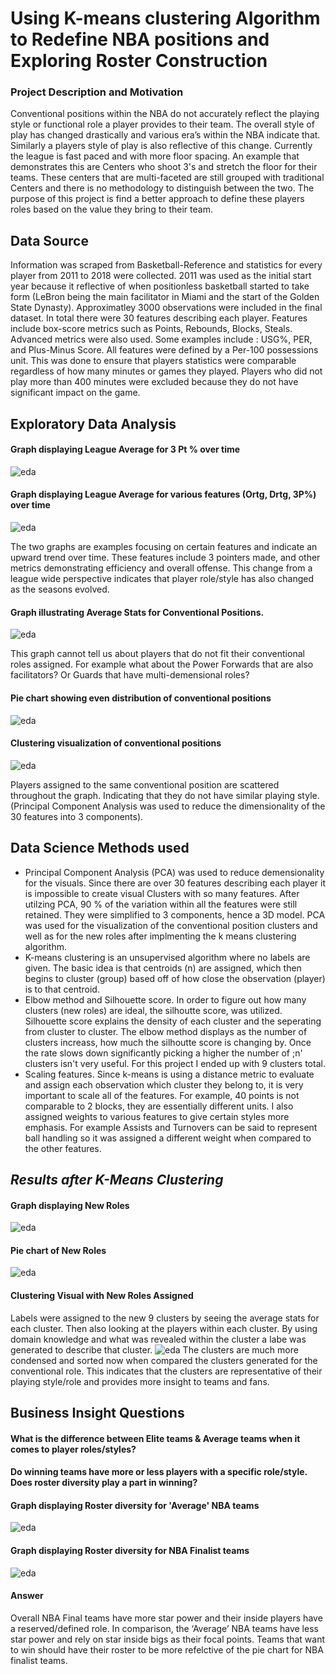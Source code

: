 # Using K-means clustering Algorithm to Redefine NBA positions and Exploring Roster Construction
### Project Description and Motivation 
Conventional positions within the NBA do not accurately reflect the playing style or functional role a player provides to their team. The overall style of play has changed drastically and various era’s within the NBA indicate that. Similarly a players style of play is also reflective of this change. Currently the league is fast paced and with more floor spacing. An example that demonstrates this are Centers who shoot 3's and stretch the floor for their teams. These centers that are multi-faceted are still grouped with traditional Centers and there is no methodology to distinguish between the two. The purpose of this project is find a better approach to define these players roles based on the value they bring to their team.   

## **Data Source** 
Information was scraped from Basketball-Reference and statistics for every player from 2011 to 2018 were collected. 2011 was used as the initial start year because it reflective of when positionless basketball started to take form (LeBron being the main facilitator in Miami and the start of the Golden State Dynasty). Approximatley 3000 observations were included in the final dataset. 
In total there were 30 features describing each player. Features include box-score metrics such as Points, Rebounds, Blocks, Steals. Advanced metrics were also used. Some examples include : USG%, PER, and Plus-Minus Score. 
All features were defined by a Per-100 possessions unit. This was done to ensure that players statistics were comparable regardless of how many minutes or games they played. 
Players who did not play more than 400 minutes were excluded because they do not have significant impact on the game.   

## **Exploratory Data Analysis**

#### Graph displaying League Average for 3 Pt % over time
![eda](./pics/eda_extra2.png "League Average for 3 overtime")

#### Graph displaying League Average for various features (Ortg, Drtg, 3P%) over time
![eda](./pics/eda_extra.png "League Average for various features")

The two graphs are examples focusing on certain features and indicate an upward trend over time. These features include 3 pointers made, and other metrics demonstrating efficiency and overall offense. This change from a league wide perspective indicates that player role/style has also changed as the seasons evolved.  

#### Graph illustrating Average Stats for Conventional Positions. 
![eda](./pics/boxscore_convetional_positions.png "League Average for conventional positions")

This graph cannot tell us about players that do not fit their conventional roles assigned. For example what about the Power Forwards that are also facilitators? Or Guards that have multi-demensional roles? 

#### Pie chart showing even distribution of conventional positions

![eda](./pics/conventional_position_percentages.png "pie chart for conventional positions")

#### Clustering visualization of conventional positions

![eda](./pics/clusters_conventional_positions.png "cluster for conventional positions")

Players assigned to the same conventional position are scattered throughout the graph. Indicating that they do not have similar playing style. (Principal Component Analysis was used to reduce the dimensionality of the 30 features into 3 components). 

## **Data Science Methods used**
* Principal Component Analysis (PCA) was used to reduce demensionality for the visuals. Since there are over 30 features describing each player it is impossible to create visual Clusters with so many features. After utilzing PCA, 90 % of the variation within all the features were still retained. They were simplified to 3 components, hence a 3D model. PCA was used for the visualization of the conventional position clusters and well as for the new roles after implmenting the k means clustering algorithm.    
* K-means clustering is an unsupervised algorithm where no labels are given. The basic idea is that centroids (n) are assigned, which then begins to cluster (group) based off of how close the observation (player) is to that centroid. 
* Elbow method and Silhouette score. In order to figure out how many clusters (new roles) are ideal, the silhoutte score, was utilized. Silhouette score explains the density of each cluster and the seperating from cluster to cluster. The elbow method displays as the number of clusters increass, how much the silhoutte score is changing by. Once the rate slows down significantly picking a higher the number of ;n' clusters isn't very useful. For this project I ended up with 9 clusters total.  
* Scaling features. Since k-means is using a distance metric to evaluate and assign each observation which cluster they belong to, it is very important to scale all of the features. For example, 40 points is not comparable to 2 blocks, they are essentially different units. I also assigned weights to various features to give certain styles more emphasis. For example Assists and Turnovers can be said to represent ball handling so it was assigned a different weight when compared to the other features.  

## *Results after K-Means Clustering*

#### Graph displaying New Roles
![eda](./pics/new_positions_boxscore.png "new positions boxscore")

#### Pie chart of New Roles
![eda](./pics/pie_chart_new_roles.png "pie chart new positions")


#### Clustering Visual with New Roles Assigned
Labels were assigned to the new 9 clusters by seeing the average stats for each cluster. Then also looking at the players within each cluster. By using domain knowledge and what was revealed within the cluster a labe was generated to describe that cluster. 
![eda](./pics/new_cluster_positions.png "clusters new positions")
The clusters are much more condensed and sorted now when compared the clusters generated for the conventional role. This indicates that the clusters are representative of their playing style/role and provides more insight to teams and fans. 

## **Business Insight Questions**

#### What is the difference between Elite teams  &  Average teams when it comes to player roles/styles?

#### Do winning teams have more or less players with a specific role/style. Does roster diversity play a part in winning?

#### Graph displaying Roster diversity for 'Average' NBA teams 
![eda](./pics/avg_team_roster_2.png "pie chart for average team")

#### Graph displaying Roster diversity for NBA Finalist teams 
![eda](./pics/finalist_team_roster_2.png "pie chart finalist teams")

#### Answer 
Overall NBA Final teams have more star power and their inside players have a reserved/defined role. In comparison, the ‘Average’ NBA teams have less star power and rely on star inside bigs as their focal points. Teams that want to win should have their roster to be more refelctive of the pie chart for NBA finalist teams. 


